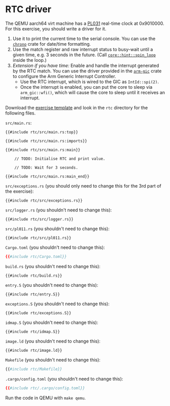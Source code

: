 # RTC driver

The QEMU aarch64 virt machine has a [PL031][1] real-time clock at 0x9010000. For this exercise, you
should write a driver for it.

1. Use it to print the current time to the serial console. You can use the [`chrono`][2] crate for
   date/time formatting.
2. Use the match register and raw interrupt status to busy-wait until a given time, e.g. 3 seconds
   in the future. (Call [`core::hint::spin_loop`][3] inside the loop.)
3. _Extension if you have time:_ Enable and handle the interrupt generated by the RTC match. You can
   use the driver provided in the [`arm-gic`][4] crate to configure the Arm Generic Interrupt Controller.
   - Use the RTC interrupt, which is wired to the GIC as `IntId::spi(2)`.
   - Once the interrupt is enabled, you can put the core to sleep via `arm_gic::wfi()`, which will cause the core to sleep until it receives an interrupt.
   

Download the [exercise template](../../comprehensive-rust-exercises.zip) and look in the `rtc`
directory for the following files.

`src/main.rs`:

<!-- File src/main.rs -->

```rust,compile_fail
{{#include rtc/src/main.rs:top}}

{{#include rtc/src/main.rs:imports}}

{{#include rtc/src/main.rs:main}}

    // TODO: Initialise RTC and print value.

    // TODO: Wait for 3 seconds.

{{#include rtc/src/main.rs:main_end}}
```

`src/exceptions.rs` (you should only need to change this for the 3rd part of the exercise):

<!-- File src/exceptions.rs -->

```rust,compile_fail
{{#include rtc/src/exceptions.rs}}
```

`src/logger.rs` (you shouldn't need to change this):

<!-- File src/logger.rs -->

```rust,compile_fail
{{#include rtc/src/logger.rs}}
```

`src/pl011.rs` (you shouldn't need to change this):

<!-- File src/pl011.rs -->

```rust,compile_fail
{{#include rtc/src/pl011.rs}}
```

`Cargo.toml` (you shouldn't need to change this):

<!-- File Cargo.toml -->

```toml
{{#include rtc/Cargo.toml}}
```

`build.rs` (you shouldn't need to change this):

<!-- File build.rs -->

```rust,compile_fail
{{#include rtc/build.rs}}
```

`entry.S` (you shouldn't need to change this):

<!-- File entry.S -->

```armasm
{{#include rtc/entry.S}}
```

`exceptions.S` (you shouldn't need to change this):

<!-- File exceptions.S -->

```armasm
{{#include rtc/exceptions.S}}
```

`idmap.S` (you shouldn't need to change this):

<!-- File idmap.S -->

```armasm
{{#include rtc/idmap.S}}
```

`image.ld` (you shouldn't need to change this):

<!-- File image.ld -->

```ld
{{#include rtc/image.ld}}
```

`Makefile` (you shouldn't need to change this):

<!-- File Makefile -->

```makefile
{{#include rtc/Makefile}}
```

`.cargo/config.toml` (you shouldn't need to change this):

<!-- File .cargo/config.toml -->

```toml
{{#include rtc/.cargo/config.toml}}
```

Run the code in QEMU with `make qemu`.

[1]: https://developer.arm.com/documentation/ddi0224/c
[2]: https://crates.io/crates/chrono
[3]: https://doc.rust-lang.org/core/hint/fn.spin_loop.html
[4]: https://docs.rs/crate/arm-gic/0.1.0
